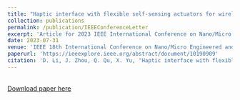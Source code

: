 ```yaml
---
title: "Haptic interface with flexible self-sensing actuators for wireless touch communication"
collection: publications
permalink: /publication/IEEEConferenceLetter
excerpt: 'Article for 2023 IEEE International Conference on Nano/Micro Engineered and Molecular Systems (NEMS)'
date: 2023-07-31
venue: 'IEEE 18th International Conference on Nano/Micro Engineered and Molecular Systems (NEMS)'
paperurl: 'https://ieeexplore.ieee.org/abstract/document/10190909'
citation: 'D. Li, J. Zhou, Q. Qu, X. Yu, "Haptic interface with flexible self-sensing actuators for wireless touch communication" in 2023 IEEE 18th International Conference on Nano/Micro Engineered and Molecular Systems (NEMS) (IEEE, 2023), pp. 10–13.'
---
```

<br>[Download paper here](https://ieeexplore.ieee.org/abstract/document/10190909)<br>
